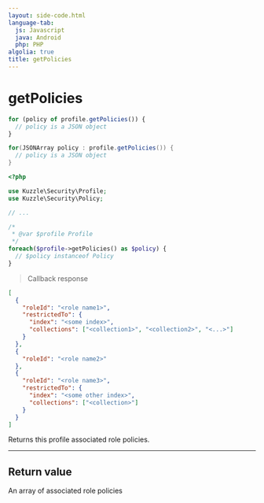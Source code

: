 ```yaml
---
layout: side-code.html
language-tab:
  js: Javascript
  java: Android
  php: PHP
algolia: true
title: getPolicies
---
```


# getPolicies

```js
for (policy of profile.getPolicies()) {
  // policy is a JSON object
}
```

```java
for(JSONArray policy : profile.getPolicies()) {
  // policy is a JSON object
}
```

```php
<?php

use Kuzzle\Security\Profile;
use Kuzzle\Security\Policy;

// ...

/*
 * @var $profile Profile
 */
foreach($profile->getPolicies() as $policy) {
  // $policy instanceof Policy
}
```

> Callback response

```json
[
  {
    "roleId": "<role name1>",
    "restrictedTo": {
      "index": "<some index>",
      "collections": ["<collection1>", "<collection2>", "<...>"]
    }
  },
  {
    "roleId": "<role name2>"
  },
  {
    "roleId": "<role name3>",
    "restrictedTo": {
      "index": "<some other index>",
      "collections": ["<collection>"]
    }
  }
]
```

Returns this profile associated role policies.

---

## Return value

An array of associated role policies
